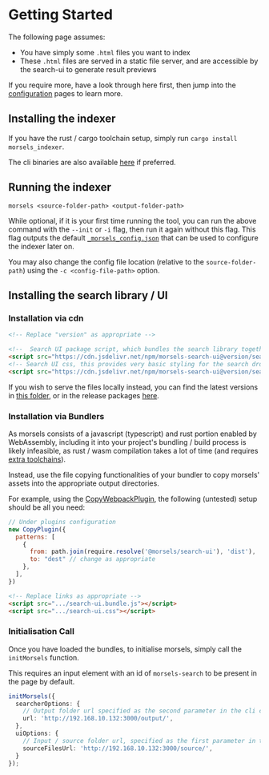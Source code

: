# Getting Started

The following page assumes:
- You have simply some `.html` files you want to index
- These `.html` files are served in a static file server, and are accessible by the search-ui to generate result previews

If you require more, have a look through here first, then jump into the [configuration](search_configuration.md) pages to learn more.

## Installing the indexer

If you have the rust / cargo toolchain setup, simply run `cargo install morsels_indexer`.

The cli binaries are also available [here](https://github.com/ang-zeyu/morsels/releases) if preferred.


## Running the indexer

```
morsels <source-folder-path> <output-folder-path>
```

While optional, if it is your first time running the tool, you can run the above command with the `--init` or `-i` flag, then run it again without this flag.
This flag outputs the default [`_morsels_config.json`](./indexing_configuration.md) that can be used to configure the indexer later on.

You may also change the config file location (relative to the `source-folder-path`) using the `-c <config-file-path>` option.


## Installing the search library / UI

### Installation via cdn 

```html
<!-- Replace "version" as appropriate -->

<!--  Search UI package script, which bundles the search library together with it -->
<script src="https://cdn.jsdelivr.net/npm/morsels-search-ui@version/search-ui.bundle.js"></script>
<!-- Search UI css, this provides very basic styling for the search dropdown, and can be omitted if desired -->
<script src="https://cdn.jsdelivr.net/npm/morsels-search-ui@version/search-ui.css"></script>
```


If you wish to serve the files locally instead, you can find the latest versions in [this folder](https://github.com/ang-zeyu/morsels/tree/main/packages/search-ui/dist), or in the release packages [here](https://github.com/ang-zeyu/morsels/releases).

### Installation via Bundlers

As morsels consists of a javascript (typescript) and rust portion enabled by WebAssembly, including it into your project's bundling / build process is likely infeasible, as rust / wasm compilation takes a lot of time (and requires [extra toolchains](./developers_setting_up.md)).

Instead, use the file copying functionalities of your bundler to copy morsels' assets into the appropriate output directories.


For example, using the [CopyWebpackPlugin](https://webpack.js.org/plugins/copy-webpack-plugin/), the following (untested) setup should be all you need:

```js
// Under plugins configuration
new CopyPlugin({
  patterns: [
    {
      from: path.join(require.resolve('@morsels/search-ui'), 'dist'),
      to: "dest" // change as appropriate
    },
  ],
})
```


```html
<!-- Replace links as appropriate -->
<script src=".../search-ui.bundle.js"></script>
<script src=".../search-ui.css"></script>
```

### Initialisation Call

Once you have loaded the bundles, to initialise morsels, simply call the `initMorsels` function.

This requires an input element with an id of `morsels-search` to be present in the page by default.

```ts
initMorsels({
  searcherOptions: {
    // Output folder url specified as the second parameter in the cli command
    url: 'http://192.168.10.132:3000/output/',
  },
  uiOptions: {
    // Input / source folder url, specified as the first parameter in the cli command
    sourceFilesUrl: 'http://192.168.10.132:3000/source/',
  }
});
```
